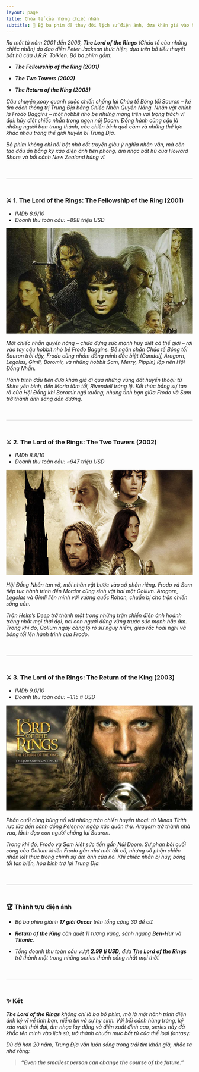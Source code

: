 ```yaml
---
layout: page
title: Chúa tể của những chiếc nhẫn
subtitle: 🌋 Bộ ba phim đã thay đổi lịch sử điện ảnh, đưa khán giả vào hành trình kỳ vĩ của tình bạn, lòng dũng cảm và hy sinh.
---
```


_Ra mắt từ năm 2001 đến 2003, **The Lord of the Rings** (Chúa tể của những chiếc nhẫn) do đạo diễn Peter Jackson thực hiện, dựa trên bộ tiểu thuyết bất hủ của J.R.R. Tolkien. Bộ ba phim gồm:_

* _**The Fellowship of the Ring (2001)**_

* _**The Two Towers (2002)**_

* _**The Return of the King (2003)**_

_Câu chuyện xoay quanh cuộc chiến chống lại Chúa tể Bóng tối Sauron – kẻ tìm cách thống trị Trung Địa bằng Chiếc Nhẫn Quyền Năng. Nhân vật chính là Frodo Baggins – một hobbit nhỏ bé nhưng mang trên vai trọng trách vĩ đại: hủy diệt chiếc nhẫn trong ngọn núi Doom. Đồng hành cùng cậu là những người bạn trung thành, các chiến binh quả cảm và những thế lực khác nhau trong thế giới huyền bí Trung Địa._

_Bộ phim không chỉ nổi bật nhờ cốt truyện giàu ý nghĩa nhân văn, mà còn tạo dấu ấn bằng kỹ xảo điện ảnh tiên phong, âm nhạc bất hủ của Howard Shore và bối cảnh New Zealand hùng vĩ._

<div style="border: 1px solid #e6e6e6; margin:48px 0"></div>

### ⚔️ 1. The Lord of the Rings: The Fellowship of the Ring (2001)
* _IMDb 8.9/10_
* _Doanh thu toàn cầu: ~898 triệu USD_

![anh](/assets/img/the-lord-of-the-rings-1.jpg)

_Một chiếc nhẫn quyền năng – chứa đựng sức mạnh hủy diệt cả thế giới – rơi vào tay cậu hobbit nhỏ bé Frodo Baggins. Để ngăn chặn Chúa tể Bóng tối Sauron trỗi dậy, Frodo cùng nhóm đồng minh đặc biệt (Gandalf, Aragorn, Legolas, Gimli, Boromir, và những hobbit Sam, Merry, Pippin) lập nên Hội Đồng Nhẫn._

_Hành trình đầu tiên đưa khán giả đi qua những vùng đất huyền thoại: từ Shire yên bình, đến Moria tăm tối, Rivendell tráng lệ. Kết thúc bằng sự tan rã của Hội Đồng khi Boromir ngã xuống, nhưng tình bạn giữa Frodo và Sam trở thành ánh sáng dẫn đường._

<div style="border: 1px solid #e6e6e6; margin:48px 0"></div>

### ⚔️ 2. The Lord of the Rings: The Two Towers (2002)

* _IMDb 8.8/10_
* _Doanh thu toàn cầu: ~947 triệu USD_

![anh](/assets/img/the-lord-of-the-rings-2.jpg)

_Hội Đồng Nhẫn tan vỡ, mỗi nhân vật bước vào số phận riêng. Frodo và Sam tiếp tục hành trình đến Mordor cùng sinh vật hai mặt Gollum. Aragorn, Legolas và Gimli liên minh với vương quốc Rohan, chuẩn bị cho trận chiến sống còn._

_Trận Helm’s Deep trở thành một trong những trận chiến điện ảnh hoành tráng nhất mọi thời đại, nơi con người đứng vững trước sức mạnh hắc ám. Trong khi đó, Gollum ngày càng lộ rõ sự nguy hiểm, gieo rắc hoài nghi và bóng tối lên hành trình của Frodo._

<div style="border: 1px solid #e6e6e6; margin:48px 0"></div>

### ⚔️ 3. The Lord of the Rings: The Return of the King (2003)

* _IMDb 9.0/10_
* _Doanh thu toàn cầu: ~1.15 tỉ USD_

![anh](/assets/img/the-lord-of-the-rings-3.jpg)

_Phần cuối cùng bùng nổ với những trận chiến huyền thoại: từ Minas Tirith rực lửa đến cánh đồng Pelennor ngập xác quân thù. Aragorn trở thành nhà vua, lãnh đạo con người chống lại Sauron._

_Trong khi đó, Frodo và Sam kiệt sức tiến gần Núi Doom. Sự phản bội cuối cùng của Gollum khiến Frodo gần như mất tất cả, nhưng số phận chiếc nhẫn kết thúc trong chính sự ám ảnh của nó. Khi chiếc nhẫn bị hủy, bóng tối tan biến, hòa bình trở lại Trung Địa._

<div style="border: 1px solid #e6e6e6; margin:48px 0"></div>

### 🏆 Thành tựu điện ảnh

* _Bộ ba phim giành **17 giải Oscar** trên tổng cộng 30 đề cử._

* _**Return of the King** càn quét 11 tượng vàng, sánh ngang **Ben-Hur** và **Titanic**._

* _Tổng doanh thu toàn cầu vượt **2.99 tỉ USD**, đưa **The Lord of the Rings** trở thành một trong những series thành công nhất mọi thời._

<div style="border: 1px solid #e6e6e6; margin:48px 0"></div>

### ✨ Kết

_**The Lord of the Rings** không chỉ là ba bộ phim, mà là một hành trình điện ảnh kỳ vĩ về tình bạn, niềm tin và sự hy sinh. Với bối cảnh hùng tráng, kỹ xảo vượt thời đại, âm nhạc lay động và diễn xuất đỉnh cao, series này đã khắc tên mình vào lịch sử, trở thành chuẩn mực bất tử của thể loại fantasy._

_Dù đã hơn 20 năm, Trung Địa vẫn luôn sống trong trái tim khán giả, nhắc ta nhớ rằng:_
>_**“Even the smallest person can change the course of the future.”**_